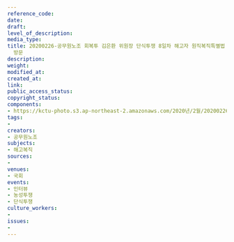 ```yaml
---
reference_code: 
date: 
draft: 
level_of_description: 
media_type: 
title: 20200226-공무원노조 회복투 김은환 위원장 단식투쟁 8일차 해고자 원직복직특별법 2월 국회 제정 촉구 및 윤후덕 더불어민주당 원내수석부대표
  방문
description: 
weight: 
modified_at: 
created_at: 
link: 
public_access_status: 
copyright_status: 
components:
- https://kctu-photo.s3.ap-northeast-2.amazonaws.com/2020년/2월/20200226-공무원노조+회복투+김은환+위원장+단식투쟁+8일차+해고자+원직복직특별법+2월+국회+제정+촉구+및+윤후덕+더불어민주당+원내수석부대표+방문/_CTU1234.jpg
tags:
- 
creators:
- 공무원노조
subjects:
- 해고복직
sources:
- 
venues:
- 국회
events:
- 인터뷰
- 농성투쟁
- 단식투쟁
culture_workers:
- 
issues:
- 
---
```

